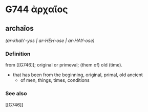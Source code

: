 # G744 ἀρχαῖος

## archaîos

_(ar-khah'-yos | ar-HEH-ose | ar-HAY-ose)_

### Definition

from [[G746]]; original or primeval; (them of) old (time).

- that has been from the beginning, original, primal, old ancient
  - of men, things, times, conditions

### See also

[[G746]]

